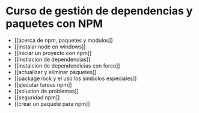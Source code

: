 # Curso de gestión de dependencias y paquetes con NPM

* [[acerca de npm, paquetes y modulos]]
* [[instalar node en windows]]
* [[iniciar un proyecto con npm]]
* [[instlacion de dependencias]]
* [[instalcion de dependendicias con force]]
* [[actualizar y eliminar paquetes]]
* [[package lock y el uso los simbolos  especiales]]
* [[ejecutar tareas npm]]
* [[solucion de problemas]]
* [[seguridad npm]]
* [[crear un paquete para npm]]